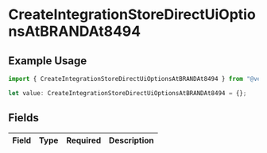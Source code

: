 # CreateIntegrationStoreDirectUiOptionsAtBRANDAt8494

## Example Usage

```typescript
import { CreateIntegrationStoreDirectUiOptionsAtBRANDAt8494 } from "@vercel/sdk/models/createintegrationstoredirectop.js";

let value: CreateIntegrationStoreDirectUiOptionsAtBRANDAt8494 = {};
```

## Fields

| Field       | Type        | Required    | Description |
| ----------- | ----------- | ----------- | ----------- |